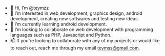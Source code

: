 - 👋 Hi, I’m @teymzz
- 👀 I’m interested in web development, graphics design, android development, creating new softwares and testing new ideas.
- 🌱 I’m currently learning android development.
- 💞️ I’m looking to collaborate on web development with programming languages such as PHP, Javascript and Python.
- 📫 If you're looking to collaborate with any of my projects or would like to reach out, reach me through my email teymss@gmail.com.  

<!---
teymzz/teymzz is a ✨ special ✨ repository because its `README.md` (this file) appears on your GitHub profile.
You can click the Preview link to take a look at your changes.
--->
